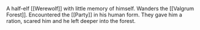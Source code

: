 A half-elf [[Werewolf]] with little memory of himself. Wanders the [[Valgrum Forest]]. Encountered the [[Party]] in his human form. They gave him a ration, scared him and he left deeper into the forest.
